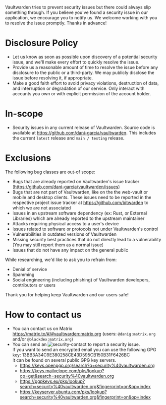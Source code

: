 Vaultwarden tries to prevent security issues but there could always slip something through.
If you believe you've found a security issue in our application, we encourage you to
notify us. We welcome working with you to resolve the issue promptly. Thanks in advance!

# Disclosure Policy

- Let us know as soon as possible upon discovery of a potential security issue, and we'll make every
  effort to quickly resolve the issue.
- Provide us a reasonable amount of time to resolve the issue before any disclosure to the public or a
  third-party. We may publicly disclose the issue before resolving it, if appropriate.
- Make a good faith effort to avoid privacy violations, destruction of data, and interruption or
  degradation of our service. Only interact with accounts you own or with explicit permission of the
  account holder.

# In-scope

- Security issues in any current release of Vaultwarden. Source code is available at https://github.com/dani-garcia/vaultwarden. This includes the current `latest` release and `main / testing` release.

# Exclusions

The following bug classes are out-of scope:

- Bugs that are already reported on Vaultwarden's issue tracker (https://github.com/dani-garcia/vaultwarden/issues)
- Bugs that are not part of Vaultwarden, like on the the web-vault or mobile and desktop clients. These issues need to be reported in the respective project issue tracker at https://github.com/bitwarden to which we are not associated
- Issues in an upstream software dependency (ex: Rust, or External Libraries) which are already reported to the upstream maintainer
- Attacks requiring physical access to a user's device
- Issues related to software or protocols not under Vaultwarden's control
- Vulnerabilities in outdated versions of Vaultwarden
- Missing security best practices that do not directly lead to a vulnerability (You may still report them as a normal issue)
- Issues that do not have any impact on the general public

While researching, we'd like to ask you to refrain from:

- Denial of service
- Spamming
- Social engineering (including phishing) of Vaultwarden developers, contributors or users

Thank you for helping keep Vaultwarden and our users safe!

# How to contact us

- You can contact us on Matrix https://matrix.to/#/#vaultwarden:matrix.org (users: `@danig:matrix.org` and/or `@blackdex:matrix.org`)
- You can send an ![security-contact](/.github/security-contact.gif) to report a security issue.<br>
  If you want to send an encrypted email you can use the following GPG key: 13BB3A34C9E380258CE43D595CB150B31F6426BC<br>
  It can be found on several public GPG key servers.<br>
    * https://keys.openpgp.org/search?q=security%40vaultwarden.org
    * https://keys.mailvelope.com/pks/lookup?op=get&search=security%40vaultwarden.org
    * https://pgpkeys.eu/pks/lookup?search=security%40vaultwarden.org&fingerprint=on&op=index
    * https://keyserver.ubuntu.com/pks/lookup?search=security%40vaultwarden.org&fingerprint=on&op=index
